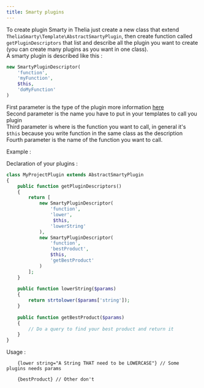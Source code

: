```yaml
---
title: Smarty plugins
---
```


To create plugin Smarty in Thelia just create a new class that extend `TheliaSmarty\Template\AbstractSmartyPlugin`, then create function called `getPluginDescriptors`
that list and describe all the plugin you want to create (you can create many plugins as you want in one class).     
A smarty plugin is described like this :
```php
new SmartyPluginDescriptor(
    'function',
    'myFunction',
    $this,
    'doMyFunction'
)
```

First parameter is the type of the plugin more information [here](https://smarty-php.github.io/smarty/programmers/plugins.html)    
Second parameter is the name you have to put in your templates to call you plugin    
Third parameter is where is the function you want to call, in general it's `$this` because you write function in the same class as the description    
Fourth parameter is the name of the function you want to call.

Example :

Declaration of your plugins :
```php 
class MyProjectPlugin extends AbstractSmartyPlugin
{
    public function getPluginDescriptors()
    {
        return [
            new SmartyPluginDescriptor(
                'function',
                'lower',
                 $this,
                'lowerString'
            ),
            new SmartyPluginDescriptor(
                'function',
                'bestProduct',
                $this,
                'getBestProduct'
            )
        ];
    }
    
    public function lowerString($params)
    {
        return strtolower($params['string']);
    }
    
    public function getBestProduct($params)
    {
        // Do a query to find your best product and return it
    }
}
```

Usage :
```smarty
    {lower string="A String THAT need to be LOWERCASE"} // Some plugins needs params
    
    {bestProduct} // Other don't
```